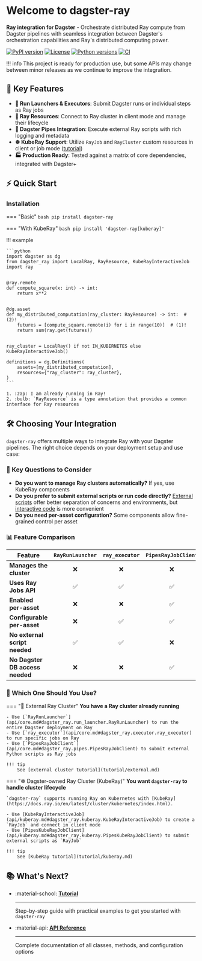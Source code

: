 # Welcome to dagster-ray

**Ray integration for Dagster** - Orchestrate distributed Ray compute from Dagster pipelines with seamless integration between Dagster's orchestration capabilities and Ray's distributed computing power.

[![PyPI version](https://img.shields.io/pypi/v/dagster-ray.svg)](https://pypi.python.org/pypi/dagster-ray)
[![License](https://img.shields.io/pypi/l/dagster-ray.svg)](https://pypi.python.org/pypi/dagster-ray)
[![Python versions](https://img.shields.io/pypi/pyversions/dagster-ray.svg)](https://pypi.python.org/pypi/dagster-ray)
[![CI](https://github.com/danielgafni/dagster-ray/actions/workflows/CI.yml/badge.svg)](https://github.com/danielgafni/dagster-ray/actions/workflows/CI.yml)

!!! info
    This project is ready for production use, but some APIs may change between minor releases as we continue to improve the integration.

## 🚀 Key Features

- **🎯 Run Launchers & Executors**: Submit Dagster runs or individual steps as Ray jobs
- **🔧 Ray Resources**: Connect to Ray cluster in client mode and manage their lifecycle
- **📡 Dagster Pipes Integration**: Execute external Ray scripts with rich logging and metadata
- **☸️ KubeRay Support**: Utilize `RayJob` and `RayCluster` custom resources in client or job mode ([tutorial](tutorial/kuberay.md))
- **🏭 Production Ready**: Tested against a matrix of core dependencies, integrated with Dagster+

## ⚡ Quick Start

### Installation

=== "Basic"
    ```bash
    pip install dagster-ray
    ```

=== "With KubeRay"
    ```bash
    pip install 'dagster-ray[kuberay]'
    ```

!!! example

    ```python
    import dagster as dg
    from dagster_ray import LocalRay, RayResource, KubeRayInteractiveJob
    import ray


    @ray.remote
    def compute_square(x: int) -> int:
        return x**2


    @dg.asset
    def my_distributed_computation(ray_cluster: RayResource) -> int:  # (2)!
        futures = [compute_square.remote(i) for i in range(10)]  # (1)!
        return sum(ray.get(futures))


    ray_cluster = LocalRay() if not IN_KUBERNETES else KubeRayInteractiveJob()

    definitions = dg.Definitions(
        assets=[my_distributed_computation],
        resources={"ray_cluster": ray_cluster},
    )
    ```

    1. :zap: I am already running in Ray!
    2. :bulb: `RayResource` is a type annotation that provides a common interface for Ray resources


## 🛠️ Choosing Your Integration

`dagster-ray` offers multiple ways to integrate Ray with your Dagster pipelines. The right choice depends on your deployment setup and use case:

### 🤔 Key Questions to Consider

- **Do you want to manage Ray clusters automatically?** If yes, use KubeRay components
- **Do you prefer to submit external scripts or run code directly?** [External scripts](https://docs.ray.io/en/latest/cluster/running-applications/job-submission/index.html#ray-jobs-api) offer better separation of concerns and environments, but [interactive code](https://docs.ray.io/en/latest/cluster/running-applications/job-submission/index.html#running-jobs-interactively) is more convenient
- **Do you need per-asset configuration?** Some components allow fine-grained control per asset

### 📊 Feature Comparison

<div class="comparison-table" markdown>

| Feature | `RayRunLauncher` | `ray_executor` | `PipesRayJobClient` | `PipesKubeRayJobClient` | `KubeRayCluster` | `KubeRayInteractiveJob` |
|---------|:------------:|:--------:|:------------:|:-------------:|:-------:|:--------------:|
| **Manages the cluster** | ❌ | ❌ | ❌ | ✅ | ✅ | ✅ |
| **Uses Ray Jobs API** | ✅ | ✅ | ✅ | ✅ | ❌ | ❌ |
| **Enabled per-asset** | ❌ | ❌ | ✅ | ✅ | ✅ | ✅ |
| **Configurable per-asset** | ❌ | ✅ | ✅ | ✅ | ✅ | ✅ |
| **No external script needed** | ✅ | ✅ | ❌ | ❌ | ✅ | ✅ |
| **No Dagster DB access needed** | ❌ | ❌ | ✅ | ✅ | ✅ | ✅ |

</div>

### 🎯 Which One Should You Use?

=== "🏢 External Ray Cluster"
    **You have a Ray cluster already running**

    - Use [`RayRunLauncher`](api/core.md#dagster_ray.run_launcher.RayRunLauncher) to run the entire Dagster deployment on Ray
    - Use [`ray_executor`](api/core.md#dagster_ray.executor.ray_executor) to run specific jobs on Ray
    - Use [`PipesRayJobClient`](api/core.md#dagster_ray.pipes.PipesRayJobClient) to submit external Python scripts as Ray jobs

    !!! tip
        See [external cluster tutorial](tutorial/external.md)

=== "☸️ Dagster-owned Ray Cluster (KubeRay)"
    **You want `dagster-ray` to handle cluster lifecycle**

    `dagster-ray` supports running Ray on Kubernetes with [KubeRay](https://docs.ray.io/en/latest/cluster/kubernetes/index.html).

    - Use [KubeRayInteractiveJob](api/kuberay.md#dagster_ray.kuberay.KubeRayInteractiveJob) to create a `RayJob` and connect in client mode
    - Use [PipesKubeRayJobClient](api/kuberay.md#dagster_ray.kuberay.PipesKubeRayJobClient) to submit external scripts as `RayJob`

    !!! tip
        See [KubeRay tutorial](tutorial/kuberay.md)
## 📚 What's Next?

<div class="grid cards" markdown>

- :material-school: **[Tutorial](tutorial/index.md)**

    ---

    Step-by-step guide with practical examples to get you started with `dagster-ray`

- :material-api: **[API Reference](api.md)**

    ---

    Complete documentation of all classes, methods, and configuration options

</div>
